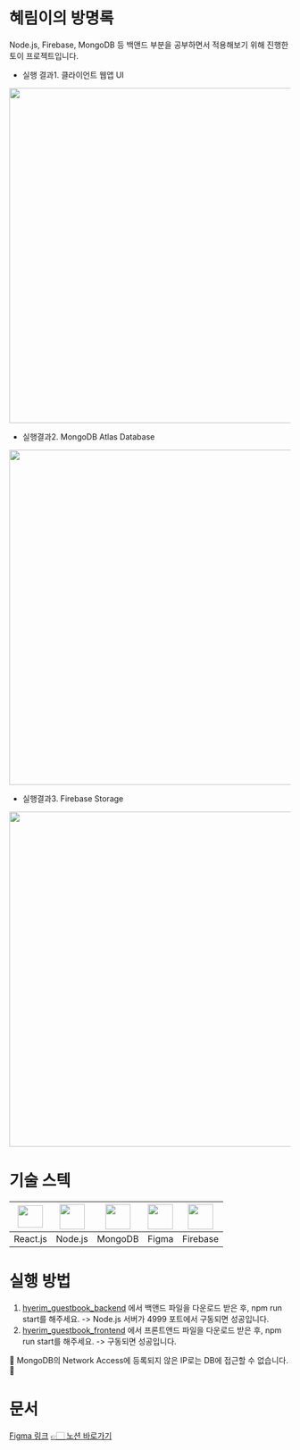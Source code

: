  # 혜림이의 방명록
 Node.js, Firebase, MongoDB 등 백앤드 부분을 공부하면서 적용해보기 위해 진행한 토이 프로젝트입니다.
 - 실행 결과1. 클라이언트 웹앱 UI
<img src="https://github.com/HyerimKimm/hyerim_guestbook_frontend/assets/50258232/893fce49-692a-460d-a1e5-000ddf2a2681" width="600px"/>

 - 실행결과2. MongoDB Atlas Database
<img src="https://github.com/HyerimKimm/hyerim_guestbook_frontend/assets/50258232/141c1cf9-9d4b-4943-bcc6-8a63a7bf04f6" width="600px"/>

 - 실행결과3. Firebase Storage
<img src="https://github.com/HyerimKimm/hyerim_guestbook_frontend/assets/50258232/0e6e6e41-59ba-4477-809e-0d30d5e4fca5" width="600px"/>

 # 기술 스텍
 |<img src="https://upload.wikimedia.org/wikipedia/commons/thumb/a/a7/React-icon.svg/1024px-React-icon.svg.png?20220125121207" width="45px" height="40px"/>|<img src="https://github.com/HyerimKimm/hyerim_guestbook_frontend/assets/50258232/cf1eef99-7275-4564-9ff4-5b274092e016" width="45px" height="45px"/>|<img src="https://scontent-ssn1-1.xx.fbcdn.net/v/t39.30808-6/246656344_10165689418720557_4225476852778908330_n.png?_nc_cat=1&cb=99be929b-59f725be&ccb=1-7&_nc_sid=09cbfe&_nc_ohc=u6kqNE-0VaYAX-08YHF&_nc_ht=scontent-ssn1-1.xx&oh=00_AfD8Fmk0v5UXoVxDumFiZjl3vUkXvEh7WSSrzKoEE-9FAg&oe=64BB46DD" width="45px" height="45px"/>|<img src="https://github.com/HyerimKimm/hyerim_guestbook_frontend/assets/50258232/b531d0ef-b09d-4078-9070-834296e339a7" width="45px" height="45px"/>|<img src="https://firebase.google.com/static/images/brand-guidelines/logo-vertical.png" width="45px" height="45px"/>|
 |-----|-----|-----|-----|---|
 |React.js|Node.js|MongoDB|Figma|Firebase|
 
# 실행 방법
1. <a href="https://github.com/HyerimKimm/hyerim_guestbook_backend.git">hyerim_guestbook_backend</a> 에서 백앤드 파일을 다운로드 받은 후, npm run start를 해주세요.
 -> Node.js 서버가 4999 포트에서 구동되면 성공입니다.
2. <a href="https://github.com/HyerimKimm/hyerim_guestbook_frontend.git">hyerim_guestbook_frontend</a> 에서 프론트앤드 파일을 다운로드 받은 후, npm run start를 해주세요.
 -> 구동되면 성공입니다.
   
🚨 MongoDB의 Network Access에 등록되지 않은 IP로는 DB에 접근할 수 없습니다. 🚨

# 문서
<a href="https://www.figma.com/file/JKsqbRZYHeYKfnpdtkgOWc/Untitled?type=design&node-id=0%3A1&mode=design&t=TubTmt8cIdqs3ce4-1">Figma 링크</a>
<a href="https://hyerimkim.notion.site/7a61f5c76cae46c7b92fec5573443f1d?pvs=4"> 👉🏻 노션 바로가기</a>
